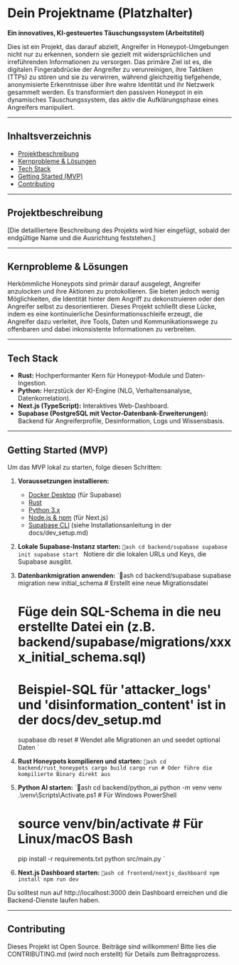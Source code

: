 ﻿# Dein Projektname (Platzhalter)

**Ein innovatives, KI-gesteuertes Täuschungssystem (Arbeitstitel)**

Dies ist ein Projekt, das darauf abzielt, Angreifer in Honeypot-Umgebungen nicht nur zu erkennen, sondern sie gezielt mit widersprüchlichen und irreführenden Informationen zu versorgen. Das primäre Ziel ist es, die digitalen Fingerabdrücke der Angreifer zu verunreinigen, ihre Taktiken (TTPs) zu stören und sie zu verwirren, während gleichzeitig tiefgehende, anonymisierte Erkenntnisse über ihre wahre Identität und ihr Netzwerk gesammelt werden. Es transformiert den passiven Honeypot in ein dynamisches Täuschungssystem, das aktiv die Aufklärungsphase eines Angreifers manipuliert.

---

## Inhaltsverzeichnis
- [Projektbeschreibung](#projektbeschreibung)
- [Kernprobleme & Lösungen](#kernprobleme--lösungen)
- [Tech Stack](#tech-stack)
- [Getting Started (MVP)](#getting-started-mvp)
- [Contributing](#contributing)

---

## Projektbeschreibung
[Die detailliertere Beschreibung des Projekts wird hier eingefügt, sobald der endgültige Name und die Ausrichtung feststehen.]

---

## Kernprobleme & Lösungen
Herkömmliche Honeypots sind primär darauf ausgelegt, Angreifer anzulocken und ihre Aktionen zu protokollieren. Sie bieten jedoch wenig Möglichkeiten, die Identität hinter dem Angriff zu dekonstruieren oder den Angreifer selbst zu desorientieren. Dieses Projekt schließt diese Lücke, indem es eine kontinuierliche Desinformationsschleife erzeugt, die Angreifer dazu verleitet, ihre Tools, Daten und Kommunikationswege zu offenbaren und dabei inkonsistente Informationen zu verbreiten.

---

## Tech Stack
* **Rust:** Hochperformanter Kern für Honeypot-Module und Daten-Ingestion.
* **Python:** Herzstück der KI-Engine (NLG, Verhaltensanalyse, Datenkorrelation).
* **Next.js (TypeScript):** Interaktives Web-Dashboard.
* **Supabase (PostgreSQL mit Vector-Datenbank-Erweiterungen):** Backend für Angreiferprofile, Desinformation, Logs und Wissensbasis.

---

## Getting Started (MVP)
Um das MVP lokal zu starten, folge diesen Schritten:

1.  **Voraussetzungen installieren:**
    * [Docker Desktop](https://www.docker.com/products/docker-desktop/) (für Supabase)
    * [Rust](https://www.rust-lang.org/tools/install)
    * [Python 3.x](https://www.python.org/downloads/)
    * [Node.js & npm](https://nodejs.org/en/download/) (für Next.js)
    * [Supabase CLI](https://supabase.com/docs/guides/cli) (siehe Installationsanleitung in der docs/dev_setup.md)

2.  **Lokale Supabase-Instanz starten:**
    `ash
    cd backend/supabase
    supabase init
    supabase start
    `
    Notiere dir die lokalen URLs und Keys, die Supabase ausgibt.

3.  **Datenbankmigration anwenden:**
    `ash
    cd backend/supabase
    supabase migration new initial_schema # Erstellt eine neue Migrationsdatei
    # Füge dein SQL-Schema in die neu erstellte Datei ein (z.B. backend/supabase/migrations/xxxx_initial_schema.sql)
    # Beispiel-SQL für 'attacker_logs' und 'disinformation_content' ist in der docs/dev_setup.md
    supabase db reset # Wendet alle Migrationen an und seedet optional Daten
    `

4.  **Rust Honeypots kompilieren und starten:**
    `ash
    cd backend/rust_honeypots
    cargo build
    cargo run # Oder führe die kompilierte Binary direkt aus
    `

5.  **Python AI starten:**
    `ash
    cd backend/python_ai
    python -m venv venv
    .\venv\Scripts\Activate.ps1 # Für Windows PowerShell
    # source venv/bin/activate # Für Linux/macOS Bash
    pip install -r requirements.txt
    python src/main.py
    `

6.  **Next.js Dashboard starten:**
    `ash
    cd frontend/nextjs_dashboard
    npm install
    npm run dev
    `

Du solltest nun auf http://localhost:3000 dein Dashboard erreichen und die Backend-Dienste laufen haben.

---

## Contributing
Dieses Projekt ist Open Source. Beiträge sind willkommen! Bitte lies die CONTRIBUTING.md (wird noch erstellt) für Details zum Beitragsprozess.
